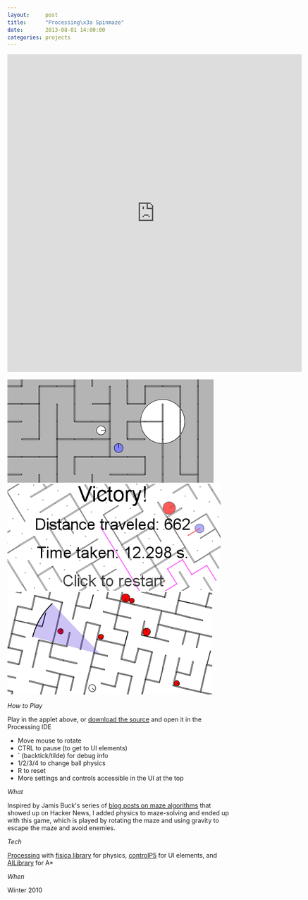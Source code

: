 ```yaml
---
layout:     post
title:      "Processing\x3a Spinmaze"
date:       2013-08-01 14:00:00
categories: projects
---
```


<iframe width="668" height="720" scrolling="no" frameborder="0" src="http://www.openprocessing.org/sketch/46412/embed/?width=640&height=640&border=true"></iframe>

[![Initial state][thumb1]][img1] [![Victory + debug][thumb2]][img2] [![Big maze + enemies][thumb3]][img3]

*How to Play*

Play in the applet above, or [download the source][src] and open it in the
Processing IDE

* Move mouse to rotate
* CTRL to pause (to get to UI elements)
* ` (backtick/tilde) for debug info
* 1/2/3/4 to change ball physics
* R to reset
* More settings and controls accessible in the UI at the top

*What*

Inspired by Jamis Buck's series of [blog posts on maze algorithms][mazes] that
showed up on Hacker News, I added physics to maze-solving and ended up with
this game, which is played by rotating the maze and using gravity to escape the
maze and avoid enemies.

*Tech*

[Processing][proc] with [fisica library][fisica] for physics, [controlP5][cp5]
for UI elements, and [AILibrary][ailib] for A*

*When*

Winter 2010


[thumb1]: /assets/images/spinmaze/1_thumb.png "Initial state"
[thumb2]: /assets/images/spinmaze/2_thumb.png "Victory + debug"
[thumb3]: /assets/images/spinmaze/3_thumb.png "Big maze + enemies"
[img1]: /assets/images/spinmaze/initial_state.png
[img2]: /assets/images/spinmaze/victory_debug.png
[img3]: /assets/images/spinmaze/bigmaze_enemies.png
[src]: /assets/projects/spinmaze/spinmaze.zip
[mazes]: http://weblog.jamisbuck.org/2011/2/7/maze-generation-algorithm-recap
[proc]: http://processing.org/
[fisica]: http://www.ricardmarxer.com/fisica/
[cp5]: http://www.sojamo.de/libraries/controlP5/
[ailib]: http://www.robotacid.com/PBeta/AILibrary/Pathfinder/index.html
